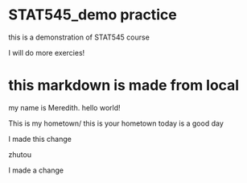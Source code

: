 # STAT545_demo practice
this is a demonstration of STAT545 course

I will do more exercies!
# this markdown is made from local 
my name is Meredith. 
hello world!

This is my hometown/ this is your hometown
today is a good day




I made this change

zhutou

I made a change
